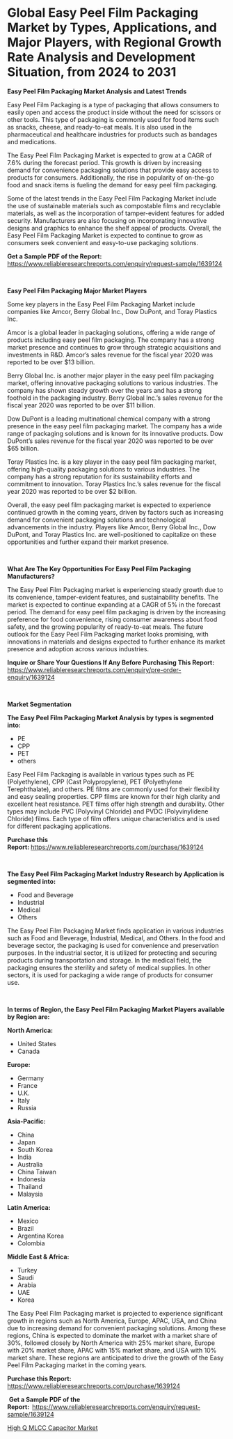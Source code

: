 <p><h1>Global Easy Peel Film Packaging Market by Types, Applications, and Major Players, with Regional Growth Rate Analysis and Development Situation, from 2024 to 2031</h1></p><p><strong>Easy Peel Film Packaging Market Analysis and Latest Trends</strong></p>
<p><p>Easy Peel Film Packaging is a type of packaging that allows consumers to easily open and access the product inside without the need for scissors or other tools. This type of packaging is commonly used for food items such as snacks, cheese, and ready-to-eat meals. It is also used in the pharmaceutical and healthcare industries for products such as bandages and medications.</p><p>The Easy Peel Film Packaging Market is expected to grow at a CAGR of 7.6% during the forecast period. This growth is driven by increasing demand for convenience packaging solutions that provide easy access to products for consumers. Additionally, the rise in popularity of on-the-go food and snack items is fueling the demand for easy peel film packaging.</p><p>Some of the latest trends in the Easy Peel Film Packaging Market include the use of sustainable materials such as compostable films and recyclable materials, as well as the incorporation of tamper-evident features for added security. Manufacturers are also focusing on incorporating innovative designs and graphics to enhance the shelf appeal of products. Overall, the Easy Peel Film Packaging Market is expected to continue to grow as consumers seek convenient and easy-to-use packaging solutions.</p></p>
<p><strong>Get a Sample PDF of the Report:&nbsp;</strong> <a href="https://www.reliableresearchreports.com/enquiry/request-sample/1639124">https://www.reliableresearchreports.com/enquiry/request-sample/1639124</a></p>
<p>&nbsp;</p>
<p><strong>Easy Peel Film Packaging Major Market Players</strong></p>
<p><p>Some key players in the Easy Peel Film Packaging Market include companies like Amcor, Berry Global Inc., Dow DuPont, and Toray Plastics Inc. </p><p>Amcor is a global leader in packaging solutions, offering a wide range of products including easy peel film packaging. The company has a strong market presence and continues to grow through strategic acquisitions and investments in R&D. Amcor’s sales revenue for the fiscal year 2020 was reported to be over $13 billion.</p><p>Berry Global Inc. is another major player in the easy peel film packaging market, offering innovative packaging solutions to various industries. The company has shown steady growth over the years and has a strong foothold in the packaging industry. Berry Global Inc.’s sales revenue for the fiscal year 2020 was reported to be over $11 billion.</p><p>Dow DuPont is a leading multinational chemical company with a strong presence in the easy peel film packaging market. The company has a wide range of packaging solutions and is known for its innovative products. Dow DuPont’s sales revenue for the fiscal year 2020 was reported to be over $65 billion.</p><p>Toray Plastics Inc. is a key player in the easy peel film packaging market, offering high-quality packaging solutions to various industries. The company has a strong reputation for its sustainability efforts and commitment to innovation. Toray Plastics Inc.’s sales revenue for the fiscal year 2020 was reported to be over $2 billion.</p><p>Overall, the easy peel film packaging market is expected to experience continued growth in the coming years, driven by factors such as increasing demand for convenient packaging solutions and technological advancements in the industry. Players like Amcor, Berry Global Inc., Dow DuPont, and Toray Plastics Inc. are well-positioned to capitalize on these opportunities and further expand their market presence.</p></p>
<p>&nbsp;</p>
<p><strong>What Are The Key Opportunities For Easy Peel Film Packaging Manufacturers?</strong></p>
<p><p>The Easy Peel Film Packaging market is experiencing steady growth due to its convenience, tamper-evident features, and sustainability benefits. The market is expected to continue expanding at a CAGR of 5% in the forecast period. The demand for easy peel film packaging is driven by the increasing preference for food convenience, rising consumer awareness about food safety, and the growing popularity of ready-to-eat meals. The future outlook for the Easy Peel Film Packaging market looks promising, with innovations in materials and designs expected to further enhance its market presence and adoption across various industries.</p></p>
<p><strong>Inquire or Share Your Questions If Any Before Purchasing This Report:</strong> <a href="https://www.reliableresearchreports.com/enquiry/pre-order-enquiry/1639124">https://www.reliableresearchreports.com/enquiry/pre-order-enquiry/1639124</a></p>
<p>&nbsp;</p>
<p><strong>Market Segmentation</strong></p>
<p><strong>The Easy Peel Film Packaging Market Analysis by types is segmented into:</strong></p>
<p><ul><li>PE</li><li>CPP</li><li>PET</li><li>others</li></ul></p>
<p><p>Easy Peel Film Packaging is available in various types such as PE (Polyethylene), CPP (Cast Polypropylene), PET (Polyethylene Terephthalate), and others. PE films are commonly used for their flexibility and easy sealing properties. CPP films are known for their high clarity and excellent heat resistance. PET films offer high strength and durability. Other types may include PVC (Polyvinyl Chloride) and PVDC (Polyvinylidene Chloride) films. Each type of film offers unique characteristics and is used for different packaging applications.</p></p>
<p><strong>Purchase this Report:&nbsp;</strong><a href="https://www.reliableresearchreports.com/purchase/1639124">https://www.reliableresearchreports.com/purchase/1639124</a></p>
<p>&nbsp;</p>
<p><strong>The Easy Peel Film Packaging Market Industry Research by Application is segmented into:</strong></p>
<p><ul><li>Food and Beverage</li><li>Industrial</li><li>Medical</li><li>Others</li></ul></p>
<p><p>The Easy Peel Film Packaging Market finds application in various industries such as Food and Beverage, Industrial, Medical, and Others. In the food and beverage sector, the packaging is used for convenience and preservation purposes. In the industrial sector, it is utilized for protecting and securing products during transportation and storage. In the medical field, the packaging ensures the sterility and safety of medical supplies. In other sectors, it is used for packaging a wide range of products for consumer use.</p></p>
<p>&nbsp;</p>
<p><strong>In terms of Region, the Easy Peel Film Packaging Market Players available by Region are:</strong></p>
<p>
    <p> <strong> North America: </strong>
        <ul>
            <li>United States</li>
            <li>Canada</li>
        </ul>
        </p> 
    <p> <strong> Europe: </strong>
        <ul>
            <li>Germany</li>
            <li>France</li>
            <li>U.K.</li>
            <li>Italy</li>
            <li>Russia</li>
        </ul>
        </p> 
    <p> <strong> Asia-Pacific: </strong>
        <ul>
            <li>China</li>
            <li>Japan</li>
            <li>South Korea</li>
            <li>India</li>
            <li>Australia</li>
            <li>China Taiwan</li>
            <li>Indonesia</li>
            <li>Thailand</li>
            <li>Malaysia</li>
        </ul>
        </p> 
    <p> <strong> Latin America: </strong>
        <ul>
            <li>Mexico</li>
            <li>Brazil</li>
            <li>Argentina Korea</li>
            <li>Colombia</li>
        </ul>
        </p> 
    <p> <strong> Middle East & Africa: </strong>
        <ul>
            <li>Turkey</li>
            <li>Saudi</li>
            <li>Arabia</li>
            <li>UAE</li>
            <li>Korea</li>
        </ul>
    </p>
    </p>
<p><p>The Easy Peel Film Packaging market is projected to experience significant growth in regions such as North America, Europe, APAC, USA, and China due to increasing demand for convenient packaging solutions. Among these regions, China is expected to dominate the market with a market share of 30%, followed closely by North America with 25% market share, Europe with 20% market share, APAC with 15% market share, and USA with 10% market share. These regions are anticipated to drive the growth of the Easy Peel Film Packaging market in the coming years.</p></p>
<p><strong>Purchase this Report: </strong><a href="https://www.reliableresearchreports.com/purchase/1639124">https://www.reliableresearchreports.com/purchase/1639124</a></p>
<p>&nbsp;<strong>Get a Sample PDF of the Report:&nbsp;&nbsp;</strong><a href="https://www.reliableresearchreports.com/enquiry/request-sample/1639124">https://www.reliableresearchreports.com/enquiry/request-sample/1639124</a></p>
<p><strong></strong></p>
<p><p><a href="https://issuu.com/reportprime-2/docs/high-q-mlcc-capacitor-market-size-2030.pptx">High Q MLCC Capacitor Market</a></p></p>